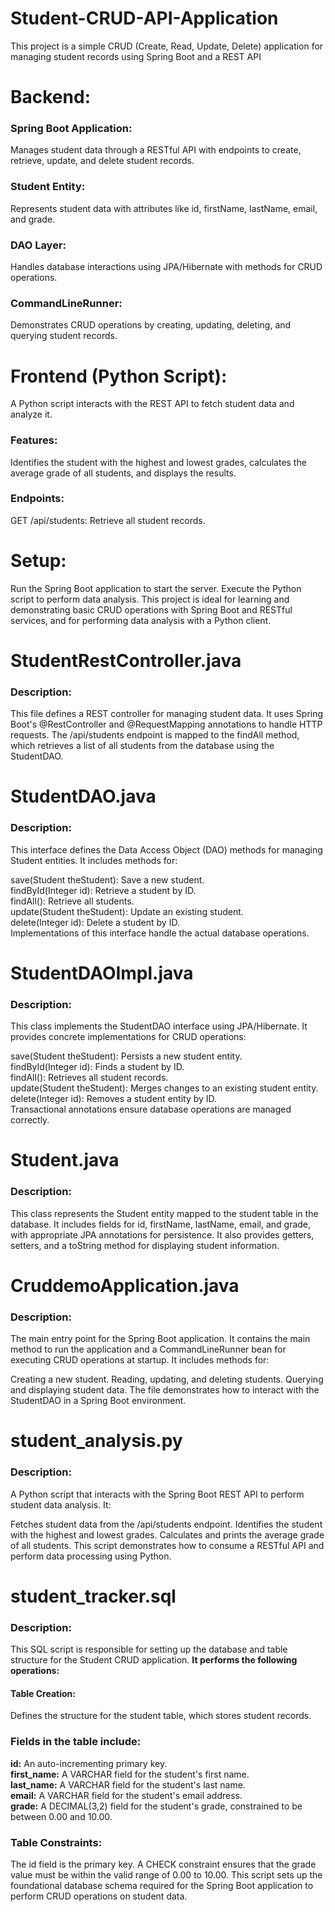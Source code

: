 # Student-CRUD-API-Application
This project is a simple CRUD (Create, Read, Update, Delete) application for managing student records using Spring Boot and a REST API

<h1> Backend: </h1>
<h3>Spring Boot Application:</h3> Manages student data through a RESTful API with endpoints to create, retrieve, update, and delete student records.
<h3>Student Entity:</h3> Represents student data with attributes like id, firstName, lastName, email, and grade.
<h3>DAO Layer: </h3> Handles database interactions using JPA/Hibernate with methods for CRUD operations.
<h3>CommandLineRunner:</h3> Demonstrates CRUD operations by creating, updating, deleting, and querying student records.

<h1> Frontend (Python Script): </h1>
A Python script interacts with the REST API to fetch student data and analyze it.
<h3>Features:</h3> Identifies the student with the highest and lowest grades, calculates the average grade of all students, and displays the results.
<h3>Endpoints:</h3> GET /api/students: Retrieve all student records.

<h1>Setup:</h1> 
Run the Spring Boot application to start the server.
Execute the Python script to perform data analysis.
This project is ideal for learning and demonstrating basic CRUD operations with Spring Boot and RESTful services, and for performing data analysis with a Python client.

<h1>StudentRestController.java </h1>
<h3>Description:</h3> This file defines a REST controller for managing student data. It uses Spring Boot's @RestController and @RequestMapping annotations to handle HTTP requests. The /api/students endpoint is mapped to the findAll method, which retrieves a list of all students from the database using the StudentDAO.

<h1>StudentDAO.java </h1>
<h3>Description:</h3> This interface defines the Data Access Object (DAO) methods for managing Student entities. It includes methods for:

save(Student theStudent): Save a new student.<br/> 
findById(Integer id): Retrieve a student by ID.<br/> 
findAll(): Retrieve all students.<br/> 
update(Student theStudent): Update an existing student.<br/> 
delete(Integer id): Delete a student by ID.<br/> 
Implementations of this interface handle the actual database operations.<br/> 

<h1>StudentDAOImpl.java</h1>
<h3>Description:</h3> This class implements the StudentDAO interface using JPA/Hibernate. It provides concrete implementations for CRUD operations:

save(Student theStudent): Persists a new student entity.<br/> 
findById(Integer id): Finds a student by ID.<br/> 
findAll(): Retrieves all student records.<br/> 
update(Student theStudent): Merges changes to an existing student entity.<br/> 
delete(Integer id): Removes a student entity by ID.<br/> 
Transactional annotations ensure database operations are managed correctly.<br/> 

<h1>Student.java</h1>
<h3>Description:</h3> This class represents the Student entity mapped to the student table in the database. It includes fields for id, firstName, lastName, email, and grade, with appropriate JPA annotations for persistence. It also provides getters, setters, and a toString method for displaying student information.

<h1>CruddemoApplication.java</h1>
<h3>Description:</h3> The main entry point for the Spring Boot application. It contains the main method to run the application and a CommandLineRunner bean for executing CRUD operations at startup. It includes methods for:

Creating a new student.
Reading, updating, and deleting students.
Querying and displaying student data.
The file demonstrates how to interact with the StudentDAO in a Spring Boot environment.

<h1>student_analysis.py</h1>
<h3>Description:</h3> A Python script that interacts with the Spring Boot REST API to perform student data analysis. It:

Fetches student data from the /api/students endpoint.
Identifies the student with the highest and lowest grades.
Calculates and prints the average grade of all students.
This script demonstrates how to consume a RESTful API and perform data processing using Python.

<h1>student_tracker.sql</h1> 
<h3>Description:</h3>This SQL script is responsible for setting up the database and table structure for the Student CRUD application. 
<strong>It performs the following operations:</strong>

<h4>Table Creation:</h4>
Defines the structure for the student table, which stores student records.
<h3>Fields in the table include:</h3>
<strong>id:</strong> An auto-incrementing primary key.<br/> 
<strong>first_name:</strong> A VARCHAR field for the student's first name.<br/> 
<strong>last_name:</strong> A VARCHAR field for the student's last name.<br/> 
<strong>email:</strong> A VARCHAR field for the student's email address.<br/> 
<strong>grade:</strong> A DECIMAL(3,2) field for the student's grade, constrained to be between 0.00 and 10.00.<br/> 

<h3>Table Constraints:</h3>
The id field is the primary key.
A CHECK constraint ensures that the grade value must be within the valid range of 0.00 to 10.00.
This script sets up the foundational database schema required for the Spring Boot application to perform CRUD operations on student data.
